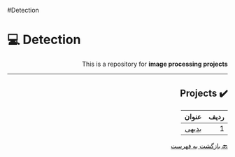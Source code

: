 #Detection

# :computer: Detection

<div dir="rtl">

This is a repository for **image processing projects**

***


## :heavy_check_mark: Projects

ردیف | عنوان 
 --- | --- 
1 | [بدیهی](https://b2n.ir/badihi-quera) | دانشگاهی | [Python](https://b2n.ir/badihi2) | 1 |

 
 [:back: بازگشت به فهرست](#mag_right-فهرست-جدول)
